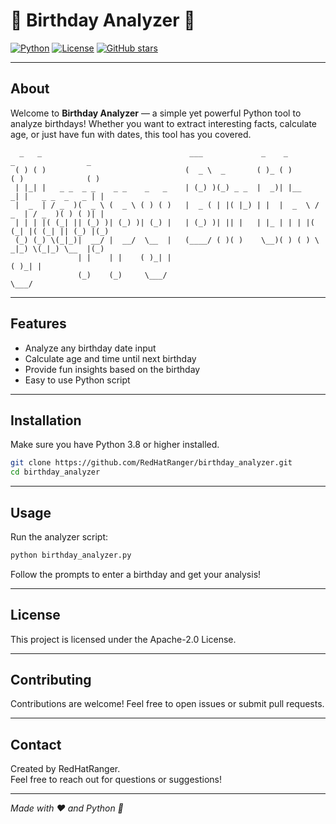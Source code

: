 # 🎉 Birthday Analyzer 🎂

[![Python](https://img.shields.io/badge/python-3.8%2B-blue?logo=python&style=flat-square)](https://www.python.org/)
[![License](https://img.shields.io/badge/license-Apache%202.0-green?style=flat-square)](LICENSE)
[![GitHub stars](https://img.shields.io/github/stars/RedHatRanger/birthday_analyzer?style=social)](https://github.com/RedHatRanger/birthday_analyzer/stargazers)

---

## About

Welcome to **Birthday Analyzer** — a simple yet powerful Python tool to analyze birthdays! Whether you want to extract interesting facts, calculate age, or just have fun with dates, this tool has you covered.

```
  _   _                                 ___             _    _          _                _ 
 ( ) ( )                               (  _ \  _       ( )_ ( )        ( )              ( )
 | |_| |   _ _  _ _    _ _    _   _    | (_) )(_) _ _  |  _)| |__     _| |   _ _  _   _ | |
 |  _  | / _  )(  _ \ (  _ \ ( ) ( )   |  _ ( | |( |_) | |  |  _  \ / _  | / _  )( ) ( )| |
 | | | |( (_| || (_) )| (_) )| (_) |   | (_) )| || |   | |_ | | | |( (_| |( (_| || (_) |(_)
 (_) (_) \(_|_)|  __/ |  __/  \__  |   (____/ ( )( )    \__)( ) ( ) \ _|_) \(_|_) \__  |(_)   
               | |    | |    ( )_| |                                             ( )_| |
               (_)    (_)     \___/                                               \___/                                              
```

---

## Features

- Analyze any birthday date input
- Calculate age and time until next birthday
- Provide fun insights based on the birthday
- Easy to use Python script

---

## Installation

Make sure you have Python 3.8 or higher installed.

```bash
git clone https://github.com/RedHatRanger/birthday_analyzer.git
cd birthday_analyzer
```

---

## Usage

Run the analyzer script:

```bash
python birthday_analyzer.py
```

Follow the prompts to enter a birthday and get your analysis!

---

## License

This project is licensed under the Apache-2.0 License.

---

## Contributing

Contributions are welcome! Feel free to open issues or submit pull requests.

---

## Contact

Created by RedHatRanger.  
Feel free to reach out for questions or suggestions!

---

*Made with ❤️ and Python 🐍*
